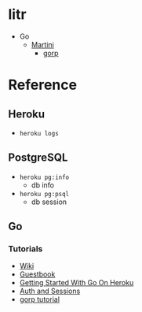 litr
====

* Go
	* [Martini](http://martini.codegangsta.io/)
        * [gorp](http://shadynasty.biz/blog/2012/09/05/auth-and-sessions/)

# Reference
## Heroku
* `heroku logs`

## PostgreSQL
* `heroku pg:info`
	* db info
* `heroku pg:psql`
	* db session
## Go
### Tutorials
* [Wiki](http://golang.org/doc/articles/wiki/)
* [Guestbook](http://shadynasty.biz/blog/2012/07/30/quick-and-clean-in-go/)
* [Getting Started With Go On Heroku](http://mmcgrana.github.io/2012/09/getting-started-with-go-on-heroku.html)
* [Auth and Sessions](http://shadynasty.biz/blog/2012/09/05/auth-and-sessions/)
* [gorp tutorial](http://nathanleclaire.com/blog/2013/11/04/want-to-work-with-databases-in-golang-lets-try-some-gorp/)
